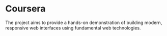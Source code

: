 # Coursera
The project aims to provide a hands-on demonstration of building modern, responsive web interfaces using fundamental web technologies.
